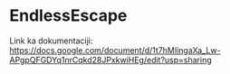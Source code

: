 # EndlessEscape

Link ka dokumentaciji: 
https://docs.google.com/document/d/1t7hMIingaXa_Lw-APgpQFGDYq1nrCqkd28JPxkwiHEg/edit?usp=sharing
